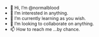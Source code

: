 - 👋 Hi, I’m @normalblood
- 👀 I’m interested in anything.
- 🌱 I’m currently learning as you wish.
- 💞️ I’m looking to collaborate on anything.
- 📫 How to reach me ...by chance.

<!---
normalblood/normalblood is a ✨ special ✨ repository because its `README.md` (this file) appears on your GitHub profile.
You can click the Preview link to take a look at your changes.
--->
